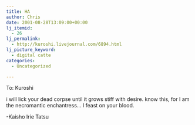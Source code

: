 ```yaml
---
title: HA
author: Chris
date: 2001-08-28T13:09:00+00:00
lj_itemid:
  - 26
lj_permalink:
  - http://kuroshi.livejournal.com/6894.html
lj_picture_keyword:
  - digital catte
categories:
  - Uncategorized

---
```

To: Kuroshi

i will lick your dead corpse until it grows stiff with desire. know this, for I am the necromantic enchantress&#8230; I feast on your blood.

-Kaisho Irie Tatsu
